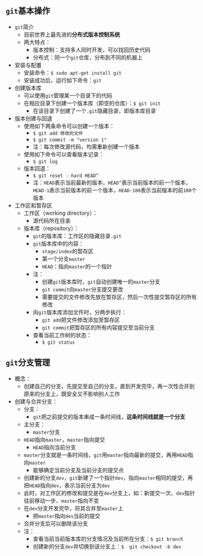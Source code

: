 
## `git`基本操作
* `git`简介
  * 目前世界上最先进的**分布式版本控制系统**
  * 两大特点：
    * 版本控制：支持多人同时开发，可以找回历史代码
    * 分布式：同一个`git`仓库，分布到不同的机器上
* 安装与配置
  * 安装命令：`$ sudo apt-get install git`
  * 安装成功后，运行如下命令：`git`
* 创建版本库
  * 可以使用`git`管理某一个目录下的代码
  * 在相应目录下创建一个版本库（即空的仓库）：`$ git init`
    * 在该目录下创建了一个`.git`隐藏目录，即版本库目录
* 版本创建与回退
  * 使用如下两条命令可以创建一个版本：
    * `$ git add 修改的文件`
    * `$ git commit -m "version 1"`
    * 注：每次修改源代码，均需重新创建一个版本
  * 使用如下命令可以查看版本记录：
    * `$ git log`
  * 版本回退：
    * `$ git reset --hard HEAD^`
    * 注：`HEAD`表示当前最新的版本，`HEAD^`表示当前版本的前一个版本，`HEAD-1`表示当前版本的前一个版本，`HEAD-100`表示当前版本的前`100`个版本
* 工作区和暂存区
  * 工作区（working directory）：
    * 源代码所在目录
  * 版本库（repository）：
    * `git`的版本库：工作区的隐藏目录`.git`
    * `git`版本库中的内容：
      * `stage/index`的暂存区
      * 第一个分支`master`
      * `HEAD`：指向`master`的一个指针
    * 注：
      * 创建`git`版本库时，`git`自动创建唯一的`master`分支
      * `git commit`向`master`分支提交更改
      * 需要提交的文件修改先放在暂存区，然后一次性提交暂存区的所有修改
    * 向`git`版本库添加文件时，分两步执行：
      * `git add`把文件修改添加至暂存区
      * `git commit`把暂存区的所有内容提交至当前分支
    * 查看当前工作树的状态：
      * `$ git status`
      
## `git`分支管理
* 概念：
  * 创建自己的分支，先提交至自己的分支，直到开发完毕，再一次性合并到原来的分支上，既安全又不影响别人工作
* 创建与合并分支：
  * 分支：
    * `git`把之前提交的版本串成一条时间线，**这条时间线就是一个分支**
  * 主分支：
    * `master`分支
  * `HEAD`指向`master`，`master`指向提交
    * `HEAD`指向当前分支
  * `master`分支就是一条时间线，`git`用`master`指向最新的提交，再用`HEAD`指向`master`
    * 能够确定当前分支及当前分支的提交点
  * 创建新的分支`dev`，`git`新建了一个指针`dev`，指向`master`相同的提交，再把`HEAD`指向`dev`，表示当前分支为`dev`
  * 此时，对工作区的修改和提交是在`dev`分支上，如：新提交一次、`dev`指针往前移动一步、`master`指向不变
  * 在`dev`分支开发完毕，将其合并至`master`上
    * 把`master`指向`dev`当前的提交
  * 合并分支后可以删除该分支
  * 注：
    * 查看当前当前版本库的分支情况及当前所在分支：`$ git branch`
    * 创建新的分支`dev`并切换到该分支上：`$  git checkout -b dev`
  
      










